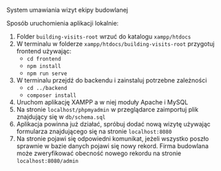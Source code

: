 System umawiania wizyt ekipy budowlanej

Sposób uruchomienia aplikacji lokalnie:
1. Folder `building-visits-root` wrzuć do katalogu `xampp/htdocs`
2. W terminalu w folderze `xampp/htdocs/building-visits-root` przygotuj frontend używając:
   - `cd frontend`
   - `npm install`
   - `npm run serve`
4. W terminalu przejdź do backendu i zainstaluj potrzebne zależności
   - `cd ../backend`
   - `composer install`
6. Uruchom aplikację XAMPP a w niej moduły Apache i MySQL
7. Na stronie `localhost/phpmyadmin` w przeglądarce zaimportuj plik znajdujący się w `db/schema.sql`
8. Aplikacja powinna już działać, spróbuj dodać nową wizytę używając formularza znajdującego się na stronie `localhost:8080`
9. Na stronie pojawi się odpowiedni komunikat, jeżeli wszystko poszło sprawnie w bazie danych pojawi się nowy rekord. Firma budowlana może zweryfikować obecność nowego rekordu na stronie `localhost:8080/admin`
